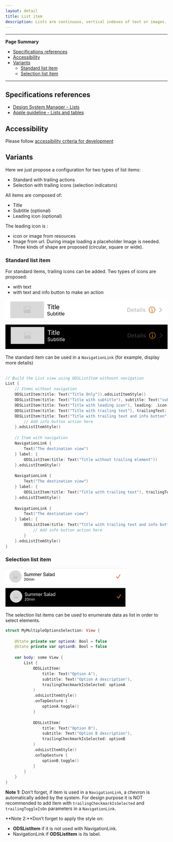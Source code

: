 ```yaml
---
layout: detail
title: List item
description: Lists are continuous, vertical indexes of text or images.
---
```


---

**Page Summary**

* [Specifications references](#specifications-references)
* [Accessibility](#accessibility)
* [Variants](#variants)
   * [Standard list item](#standard-list-item)
   * [Selection list item](#selection-list-item)

---

## Specifications references

- [Design System Manager - Lists](https://system.design.orange.com/0c1af118d/p/09a804-lists/b/669743)
- [Apple guideline - Lists and tables](https://developer.apple.com/design/human-interface-guidelines/components/layout-and-organization/lists-and-tables)

## Accessibility

Please follow [accessibility criteria for development](https://a11y-guidelines.orange.com/en/mobile/ios/)

## Variants
   
Here we just propose a configuration for two types of list items:
- Standard with trailing actions
- Selection with trailing icons (selection indicators) 
  
All items are composed of:
- Title
- Subtitle (optional)
- Leading icon (optional)

The leading icon is :
- icon or image from resources
- Image from url. During image loading a placeholder Image is needed. Three kinds of shape are proposed (circular, square or wide).
    
 
### Standard list item 
 
For standard items, trailing icons can be added. Two types of icons are proposed:
- with text 
- with text and info button to make an action

![List item standard square light](images/list_items_standard_square_light.png)
![List item standard square dark](images/list_items_standard_square_dark.png)
    
The standard item can be used in a `NavigationLink` (for example, display more details)

```swift

// Build the List view using ODSListItem withount navigation
List {
    // Items without navigation   
    ODSListItem(title: Text("Title Only")).odsListItemStyle()
    ODSListItem(title: Text("Title with subtitle"), subtitle: Text("subtitle")).odsListItemStyle()    
    ODSListItem(title: Text("Title with leading icon"), leading: .icon(Image(systemName: "heart"))).odsListItemStyle()
    ODSListItem(title: Text("Title with trailing text"), trailingText: Text("Details")).odsListItemStyle()
    ODSListItem(title: Text("Title with trailing text and info button"), trailingText: Text("Details")) {
        // Add info button action here
    }.odsListItemStyle()

    // Item with navigation
    NavigationLink {
        Text("The destination view")
    } label: {
        ODSListItem(title: Text("Title without trailing element"))
    }.odsListItemStyle()
    
    NavigationLink {
        Text("The destination view")
    } label: {
        ODSListItem(title: Text("Title with trailing text"), trailingText: Text("Details"))
    }.odsListItemStyle()
    
    NavigationLink {
        Text("The destination view")
    } label: {
        ODSListItem(title: Text("Title with trailing text and info button"), trailingText: Text("Details")) {
            // Add info button action here
        }
    }.odsListItemStyle()
}
```

### Selection list item

![List item slection circle light](images/list_items_selection_circle_light.png)
![List item slection circle dark](images/list_items_selection_circle_dark.png)

The selection list items can be used to enumerate data as list in order to select elements.

```swift
struct MyMultipleOptionsSelection: View {

    @State private var optionA: Bool = false
    @State private var optionB: Bool = false
    
    var body: some View {
        List {
            ODSListItem(
                title: Text("Option A"),
                subtitle: Text("Option A description"),
                trailingCheckmarkIsSelected: optionA
            )
            .odsListItemStyle()
            .onTapGesture {
                optionA.toggle()
            }

            ODSListItem(
                title: Text("Option B"),
                subtitle: Text("Option B description"),
                trailingCheckmarkIsSelected: optionB
            )
            .odsListItemStyle()
            .onTapGesture {
                optionB.toggle()
            }
        }
    }
}     
```

**Note 1:** Don’t forget, if item is used in a `NavigationLink`, a chevron is automatically added by the system. For design purpose it is NOT recommended to add item with `trailingCheckmarkIsSelected` and `trailingToggleIsOn` parameters in a `NavigationLink`.

**Note 2:**Don’t forget to apply the style on: 
- __ODSListItem__ if it is not used with NavigationLink.
- NavigationLink if __ODSListItem__ is its label.

